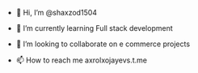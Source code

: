 - 👋 Hi, I’m @shaxzod1504

- 🌱 I’m currently learning Full stack development
- 💞️ I’m looking to collaborate on e commerce projects
- 📫 How to reach me axrolxojayevs.t.me

<!---
shaxzod1504/shaxzod1504 is a ✨ special ✨ repository because its `README.md` (this file) appears on your GitHub profile.
You can click the Preview link to take a look at your changes.
--->
